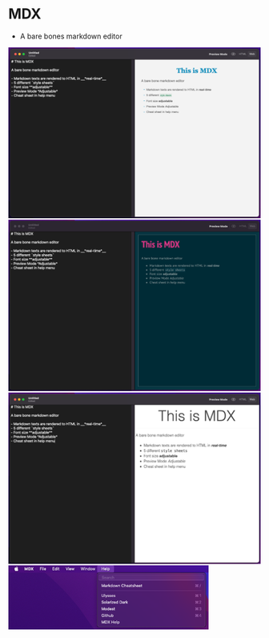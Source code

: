 # MDX

- A bare bones markdown editor

<img src="images/0.png" width="1000"/>
<img src="images/1.png" width="1000"/>
<img src="images/2.png" width="1000"/>
<img src="images/3.png" width="400"/>
